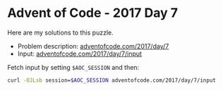 # Advent of Code - 2017 Day 7
Here are my solutions to this puzzle.

* Problem description: [adventofcode.com/2017/day/7](https://adventofcode.com/2017/day/7)
* Input: [adventofcode.com/2017/day/7/input](https://adventofcode.com/2017/day/7/input)

Fetch input by setting `$AOC_SESSION` and then:
```bash
curl -OJLsb session=$AOC_SESSION adventofcode.com/2017/day/7/input
```
